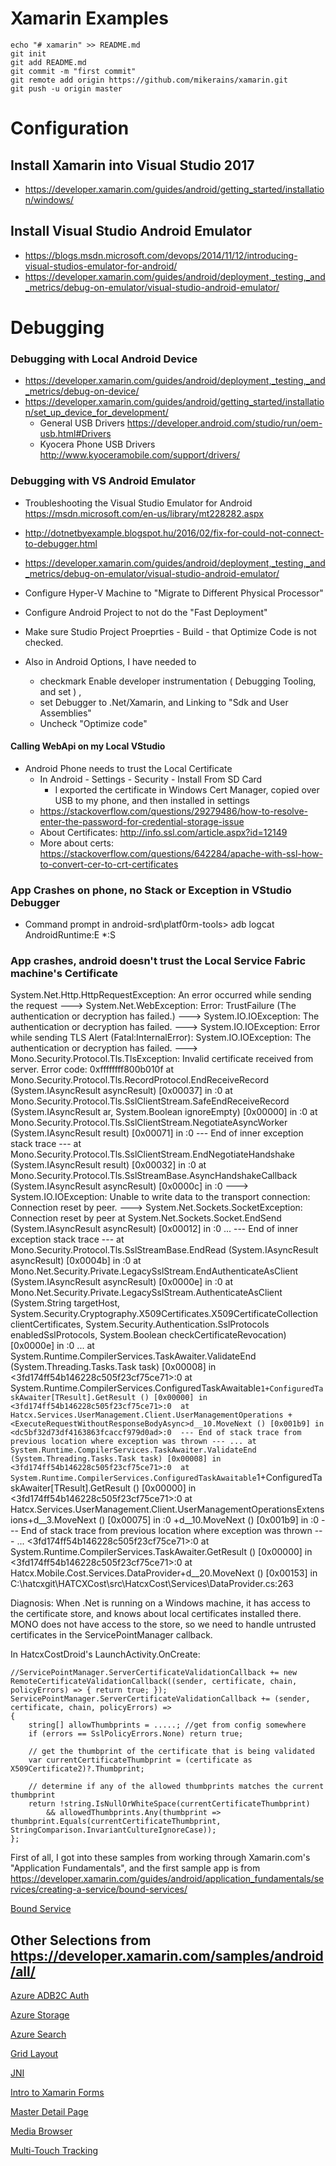 # Xamarin Examples

```` cli
echo "# xamarin" >> README.md
git init
git add README.md
git commit -m "first commit"
git remote add origin https://github.com/mikerains/xamarin.git
git push -u origin master
````


# Configuration
## Install Xamarin into Visual Studio 2017
* https://developer.xamarin.com/guides/android/getting_started/installation/windows/

## Install Visual Studio Android Emulator
* https://blogs.msdn.microsoft.com/devops/2014/11/12/introducing-visual-studios-emulator-for-android/
* https://developer.xamarin.com/guides/android/deployment,_testing,_and_metrics/debug-on-emulator/visual-studio-android-emulator/

# Debugging

### Debugging with Local Android Device
* https://developer.xamarin.com/guides/android/deployment,_testing,_and_metrics/debug-on-device/
* https://developer.xamarin.com/guides/android/getting_started/installation/set_up_device_for_development/
  * General USB Drivers https://developer.android.com/studio/run/oem-usb.html#Drivers
  * Kyocera Phone USB Drivers http://www.kyoceramobile.com/support/drivers/


### Debugging with VS Android Emulator
* Troubleshooting the Visual Studio Emulator for Android  https://msdn.microsoft.com/en-us/library/mt228282.aspx
* http://dotnetbyexample.blogspot.hu/2016/02/fix-for-could-not-connect-to-debugger.html
* https://developer.xamarin.com/guides/android/deployment,_testing,_and_metrics/debug-on-emulator/visual-studio-android-emulator/

* Configure Hyper-V Machine to "Migrate to Different Physical Processor"
* Configure Android Project to not do the "Fast Deployment"
* Make sure Studio Project Proeprties - Build - that Optimize Code is not checked.
* Also in Android Options, I have needed to 
  * checkmark Enable developer instrumentation ( Debugging Tooling, and set ) , 
  * set Debugger to .Net/Xamarin, and Linking to "Sdk and User Assemblies"
  * Uncheck "Optimize code"
  
#### Calling WebApi on my Local VStudio  
* Android Phone needs to trust the Local Certificate
  * In Android - Settings - Security - Install From SD Card
    * I exported the certificate in Windows Cert Manager, copied over USB to my phone, and then installed in settings
  * https://stackoverflow.com/questions/29279486/how-to-resolve-enter-the-password-for-credential-storage-issue
  * About Certificates: http://info.ssl.com/article.aspx?id=12149
  * More about certs: https://stackoverflow.com/questions/642284/apache-with-ssl-how-to-convert-cer-to-crt-certificates
  

### App Crashes on phone, no Stack or Exception in VStudio Debugger
* Command prompt in android-srd\platf0rm-tools> adb logcat AndroidRuntime:E *:S

### App crashes, android doesn't trust the Local Service Fabric machine's Certificate
System.Net.Http.HttpRequestException: An error occurred while sending the request ---> System.Net.WebException: Error: TrustFailure (The authentication or decryption has failed.) ---> System.IO.IOException: The authentication or decryption has failed. ---> System.IO.IOException: Error while sending TLS Alert (Fatal:InternalError): System.IO.IOException: The authentication or decryption has failed. ---> Mono.Security.Protocol.Tls.TlsException: Invalid certificate received from server. Error code: 0xffffffff800b010f
  at Mono.Security.Protocol.Tls.RecordProtocol.EndReceiveRecord (System.IAsyncResult asyncResult) [0x00037] in <d2bf9ddce2b945f79db1e7c4354bafea>:0 
  at Mono.Security.Protocol.Tls.SslClientStream.SafeEndReceiveRecord (System.IAsyncResult ar, System.Boolean ignoreEmpty) [0x00000] in <d2bf9ddce2b945f79db1e7c4354bafea>:0 
  at Mono.Security.Protocol.Tls.SslClientStream.NegotiateAsyncWorker (System.IAsyncResult result) [0x00071] in <d2bf9ddce2b945f79db1e7c4354bafea>:0 
   --- End of inner exception stack trace ---
  at Mono.Security.Protocol.Tls.SslClientStream.EndNegotiateHandshake (System.IAsyncResult result) [0x00032] in <d2bf9ddce2b945f79db1e7c4354bafea>:0 
  at Mono.Security.Protocol.Tls.SslStreamBase.AsyncHandshakeCallback (System.IAsyncResult asyncResult) [0x0000c] in <d2bf9ddce2b945f79db1e7c4354bafea>:0  ---> System.IO.IOException: Unable to write data to the transport connection: Connection reset by peer. ---> System.Net.Sockets.SocketException: Connection reset by peer
  at System.Net.Sockets.Socket.EndSend (System.IAsyncResult asyncResult) [0x00012] in <a547bd0d78184f26ab08d022f013c1e1>:0 
...
   --- End of inner exception stack trace ---
  at Mono.Security.Protocol.Tls.SslStreamBase.EndRead (System.IAsyncResult asyncResult) [0x0004b] in <d2bf9ddce2b945f79db1e7c4354bafea>:0 
  at Mono.Net.Security.Private.LegacySslStream.EndAuthenticateAsClient (System.IAsyncResult asyncResult) [0x0000e] in <a547bd0d78184f26ab08d022f013c1e1>:0 
  at Mono.Net.Security.Private.LegacySslStream.AuthenticateAsClient (System.String targetHost, System.Security.Cryptography.X509Certificates.X509CertificateCollection clientCertificates, System.Security.Authentication.SslProtocols enabledSslProtocols, System.Boolean checkCertificateRevocation) [0x0000e] in <a547bd0d78184f26ab08d022f013c1e1>:0 
...
  at System.Runtime.CompilerServices.TaskAwaiter.ValidateEnd (System.Threading.Tasks.Task task) [0x00008] in <3fd174ff54b146228c505f23cf75ce71>:0 
  at System.Runtime.CompilerServices.ConfiguredTaskAwaitable`1+ConfiguredTaskAwaiter[TResult].GetResult () [0x00000] in <3fd174ff54b146228c505f23cf75ce71>:0 
  at Hatcx.Services.UserManagement.Client.UserManagementOperations
  +<ExecuteRequestWithoutResponseBodyAsync>d__10.MoveNext () [0x001b9] in <dc5bf32d73df4163863fcaccf979d0ad>:0 
--- End of stack trace from previous location where exception was thrown ---
...
  at System.Runtime.CompilerServices.TaskAwaiter.ValidateEnd (System.Threading.Tasks.Task task) [0x00008] in <3fd174ff54b146228c505f23cf75ce71>:0 
  at System.Runtime.CompilerServices.ConfiguredTaskAwaitable`1+ConfiguredTaskAwaiter[TResult].GetResult () [0x00000] in <3fd174ff54b146228c505f23cf75ce71>:0 
  at Hatcx.Services.UserManagement.Client.UserManagementOperationsExtensions+<UpdateUserAsync>d__3.MoveNext () [0x00075] in <dc5bf32d73df4163863fcaccf979d0ad>:0 
 +<ExecuteRequestWithoutResponseBodyAsync>d__10.MoveNext () [0x001b9] in <dc5bf32d73df4163863fcaccf979d0ad>:0 
--- End of stack trace from previous location where exception was thrown ---
...
<3fd174ff54b146228c505f23cf75ce71>:0 
  at System.Runtime.CompilerServices.TaskAwaiter.GetResult () [0x00000] in <3fd174ff54b146228c505f23cf75ce71>:0 
  at Hatcx.Mobile.Cost.Services.DataProvider+<UpdateUserProfileAsync>d__20.MoveNext () [0x00153] in C:\hatcxgit\HATCXCost\src\HatcxCost\Services\DataProvider.cs:263 
  
Diagnosis: When .Net is running on a Windows machine, it has access to the certificate store, and knows about local certificates installed there.  MONO does not have access to the store, so we need to handle untrusted certificates in the ServicePointManager callback.

In HatcxCostDroid's LaunchActivity.OnCreate:
````
//ServicePointManager.ServerCertificateValidationCallback += new RemoteCertificateValidationCallback((sender, certificate, chain, policyErrors) => { return true; });
ServicePointManager.ServerCertificateValidationCallback += (sender, certificate, chain, policyErrors) =>
{
    string[] allowThumbprints = .....; //get from config somewhere
    if (errors == SslPolicyErrors.None) return true;

    // get the thumbprint of the certificate that is being validated
    var currentCertificateThumbprint = (certificate as X509Certificate2)?.Thumbprint;

    // determine if any of the allowed thumbprints matches the current thumbprint
    return !string.IsNullOrWhiteSpace(currentCertificateThumbprint) 
        && allowedThumbprints.Any(thumbprint => thumbprint.Equals(currentCertificateThumbprint, StringComparison.InvariantCultureIgnoreCase));
};
````



First of all, I got into these samples from working through Xamarin.com's "Application Fundamentals", and the first sample app is from https://developer.xamarin.com/guides/android/application_fundamentals/services/creating-a-service/bound-services/

[Bound Service](https://developer.xamarin.com/samples/monodroid/ApplicationFundamentals/ServiceSamples/BoundServiceDemo/)

## Other Selections from https://developer.xamarin.com/samples/android/all/

[Azure ADB2C Auth](https://developer.xamarin.com/samples/xamarin-forms/WebServices/AzureADB2CAuth/)

[Azure Storage](https://developer.xamarin.com/samples/xamarin-forms/WebServices/AzureStorage/)

[Azure Search](https://developer.xamarin.com/samples/xamarin-forms/WebServices/AzureSearch/)

[Grid Layout](https://developer.xamarin.com/samples/xamarin-forms/FormsGridLayout/)

[JNI](https://developer.xamarin.com/samples/monodroid/JNIDemo/)

[Intro to Xamarin Forms](https://developer.xamarin.com/samples/xamarin-forms/GettingStarted/)

[Master Detail Page](https://developer.xamarin.com/samples/xamarin-forms/Navigation/MasterDetailPage/)

[Media Browser](https://developer.xamarin.com/samples/monodroid/android5.0/MediaBrowserService/)

[Multi-Touch Tracking](https://developer.xamarin.com/samples/monodroid/ApplicationFundamentals/FingerPaint/)

